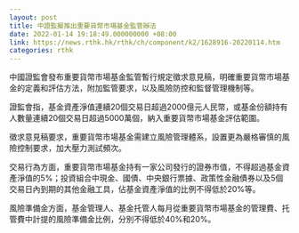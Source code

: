 ```yaml
---
layout: post
title: 中證監擬推出重要貨幣市場基金監管辦法
date: 2022-01-14 19:18:49.000000000 +08:00
link: https://news.rthk.hk/rthk/ch/component/k2/1628916-20220114.htm
categories: rthk
---
```


中國證監會發布重要貨幣市場基金監管暫行規定徵求意見稿，明確重要貨幣市場基金的定義和評估方法，附加監管要求，以及風險防控和監督管理機制等。

證監會指，基金資產淨值連續20個交易日超過2000億元人民幣，或基金份額持有人數量連續20個交易日超過5000萬個，納入重要貨幣市場基金評估範圍。

徵求意見稿要求，重要貨幣市場基金需建立風險管理體系，設置更為嚴格審慎的風險控制要求，加大壓力測試頻次。

交易行為方面，重要貨幣市場基金持有一家公司發行的證券市值，不得超過基金資產淨值的5%；投資組合中現金、國債、中央銀行票據、政策性金融債券以及5個交易日內到期的其他金融工具，佔基金資產淨值的比例不得低於20%等。

風險準備金方面，基金管理人、基金托管人每月從重要貨幣市場基金的管理費、托管費中計提的風險準備金比例，分別不得低於40%和20%。
